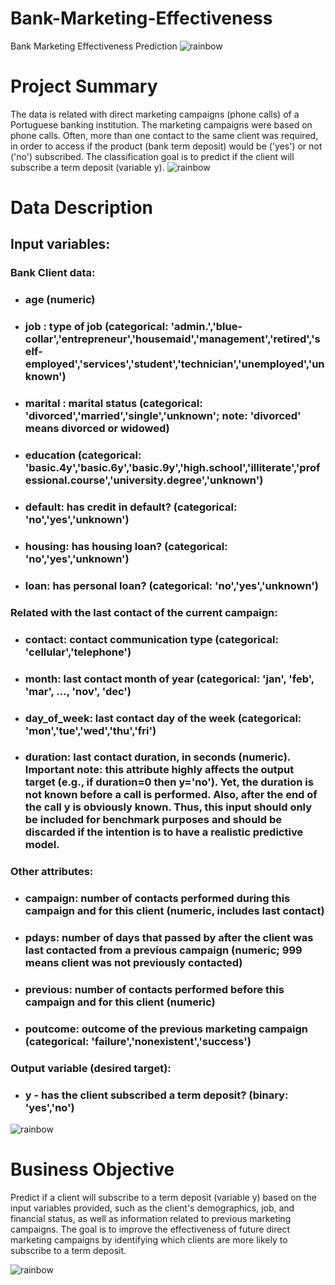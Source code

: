 # Bank-Marketing-Effectiveness
Bank Marketing Effectiveness Prediction
![rainbow](https://user-images.githubusercontent.com/85065799/204543278-26c507b6-400a-42e0-852f-2e09362f6e12.png)
# Project Summary
The data is related with direct marketing campaigns (phone calls) of a Portuguese banking institution. The marketing campaigns were based on phone calls. Often, more than one contact to the same client was required, in order to access if the product (bank term deposit) would be ('yes') or not ('no') subscribed. The classification goal is to predict if the client will subscribe a term deposit (variable y).
![rainbow](https://user-images.githubusercontent.com/85065799/204543278-26c507b6-400a-42e0-852f-2e09362f6e12.png)
# Data Description
## <b>Input variables: </b>
### <b> Bank Client data: </b>

* ### age (numeric)
* ### job : type of job (categorical: 'admin.','blue-collar','entrepreneur','housemaid','management','retired','self-employed','services','student','technician','unemployed','unknown')
* ### marital : marital status (categorical: 'divorced','married','single','unknown'; note: 'divorced' means divorced or widowed)
* ### education (categorical: 'basic.4y','basic.6y','basic.9y','high.school','illiterate','professional.course','university.degree','unknown')
* ### default: has credit in default? (categorical: 'no','yes','unknown')
* ### housing: has housing loan? (categorical: 'no','yes','unknown')
* ### loan: has personal loan? (categorical: 'no','yes','unknown')

### <b> Related with the last contact of the current campaign:</b>
* ### contact: contact communication type (categorical: 'cellular','telephone')
* ### month: last contact month of year (categorical: 'jan', 'feb', 'mar', ..., 'nov', 'dec')
* ### day_of_week: last contact day of the week (categorical: 'mon','tue','wed','thu','fri')
* ### duration: last contact duration, in seconds (numeric). Important note: this attribute highly affects the output target (e.g., if duration=0 then y='no'). Yet, the duration is not known before a call is performed. Also, after the end of the call y is obviously known. Thus, this input should only be included for benchmark purposes and should be discarded if the intention is to have a realistic predictive model.

### <b>Other attributes: </b>
* ### campaign: number of contacts performed during this campaign and for this client (numeric, includes last contact)
* ### pdays: number of days that passed by after the client was last contacted from a previous campaign (numeric; 999 means client was not previously contacted)
* ### previous: number of contacts performed before this campaign and for this client (numeric)
* ### poutcome: outcome of the previous marketing campaign (categorical: 'failure','nonexistent','success')


### <b>Output variable (desired target):</b>
* ### y - has the client subscribed a term deposit? (binary: 'yes','no')
![rainbow](https://user-images.githubusercontent.com/85065799/204543278-26c507b6-400a-42e0-852f-2e09362f6e12.png)

# Business Objective
Predict if a client will subscribe to a term deposit (variable y) based on the input variables provided, such as the client's demographics, job, and financial status, as well as information related to previous marketing campaigns. The goal is to improve the effectiveness of future direct marketing campaigns by identifying which clients are more likely to subscribe to a term deposit.

![rainbow](https://user-images.githubusercontent.com/85065799/204543278-26c507b6-400a-42e0-852f-2e09362f6e12.png)
